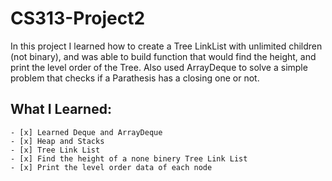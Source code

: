 # CS313-Project2
In this project I learned how to create a Tree LinkList with unlimited children (not binary), and was able to build function that would find the height, and print the level order of the Tree. Also used ArrayDeque to solve a simple problem that checks if a Parathesis has a closing one or not.
## What I Learned:
	- [x] Learned Deque and ArrayDeque
	- [x] Heap and Stacks
	- [x] Tree Link List
	- [x] Find the height of a none binery Tree Link List
	- [x] Print the level order data of each node
